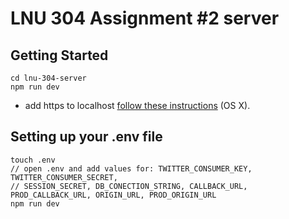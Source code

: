 # LNU 304 Assignment #2 server

## Getting Started

```
cd lnu-304-server
npm run dev
```

- add https to localhost [follow these instructions](https://medium.freecodecamp.org/how-to-get-https-working-on-your-local-development-environment-in-5-minutes-7af615770eec) (OS X).

## Setting up your .env file

```
touch .env
// open .env and add values for: TWITTER_CONSUMER_KEY, TWITTER_CONSUMER_SECRET,
// SESSION_SECRET, DB_CONECTION_STRING, CALLBACK_URL, PROD_CALLBACK_URL, ORIGIN_URL, PROD_ORIGIN_URL
npm run dev
```

